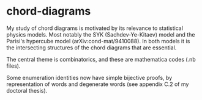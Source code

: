 # chord-diagrams
My study of chord diagrams is motivated by its relevance to statistical physics models. Most notably the SYK (Sachdev-Ye-Kitaev) model and the Parisi's hypercube model (arXiv:cond-mat/9410088). In both models it is the intersecting structures of the chord diagrams that are essential. 

The central theme is combinatorics, and these are mathematica codes (.nb files).

Some enumeration identities now have simple bijective proofs, by representation of words and degenerate words (see appendix C.2 of my doctoral thesis).
